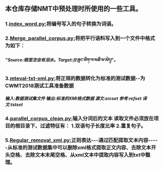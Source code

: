 ## 本仓库存储NMT中预处理时所使用的一些工具。
### 1.[index_word.py:](https://github.com/Shajiu/NLP_Machine-Translation/blob/master/Pre-processing-tools/index_word.py)将编号写入的句子转换为词语。
### 2.[Merge_parallel_corpus.py:](https://github.com/Shajiu/NLP_Machine-Translation/blob/master/Pre-processing-tools/Merge_parallel_corpus.py)将把平行语料写入到一个文件中格式为如下：
##### “Source:眼里怎会有泪水。Target:ཁྲ་ཆུང་མིག་ལ་མཆི་མ་མེད།”。
### 3.[mteval-txt-xml.py:](https://github.com/Shajiu/NLP_Machine-Translation/blob/master/Pre-processing-tools/mteval-txt-xml.py)将正规的数据转化为标准的测试数据--为CWMT2018测试工具准备数据
##### 输入:数据测试集文件  输出:标准的XMl格式数据   源文:srcset   参考:refset   译文:tstset
### 4.[parallel_corpus_clean.py:](https://github.com/Shajiu/NLP_Machine-Translation/blob/master/Pre-processing-tools/parallel_corpus_clean.py)输入分词后的文本     读取文件必须放在项目的根目录下、过滤特征有： 1.双语句子长度比率 2.重复句子。
### 5.[Regular_removal_xml.py:](https://github.com/Shajiu/NLP_Machine-Translation/blob/master/Pre-processing-tools/Regular_removal_xml.py)正则表达---通过匹配提取文本内容-----从标准的测试数据集中可以删除xml格式提取正文内容、去除文本开头空格、去除文本末尾空格、从xml文本中提取内容写入到txt中整理。

